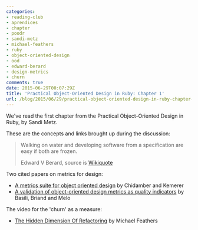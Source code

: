 ```yaml
---
categories:
- reading-club
- aprendices
- chapter
- poodr
- sandi-metz
- michael-feathers
- ruby
- object-oriented-design
- ood
- edward-berard
- design-metrics
- churn
comments: true
date: 2015-06-29T00:07:29Z
title: 'Practical Object-Oriented Design in Ruby: Chapter 1'
url: /blog/2015/06/29/practical-object-oriented-design-in-ruby-chapter-1/
---
```


We've read the first chapter from the Practical Object-Oriented Design in Ruby, by Sandi Metz.

These are the concepts and links brought up during the discussion:

> Walking on water and developing software from a specification are easy if both are frozen.
>
> Edward V Berard, source is [Wikiquote](https://en.wikiquote.org/wiki/Edward_V._Berard)

Two cited papers on metrics for design:

  * [A metrics suite for object oriented design][metrics-suite-for-ood-chidamber-kemerer] by Chidamber and Kemerer
  * [A validation of object-oriented design metrics as quality indicators][validation-of-ood-metrics] by Basili, Briand and Melo


 The video for the 'churn' as a measure:

  * [The Hidden Dimension Of Refactoring][the-hidden-dimension-of-refactoring] by Michael Feathers


[metrics-suite-for-ood-chidamber-kemerer]: http://www.pitt.edu/~ckemerer/CK%20research%20papers/MetricForOOD_ChidamberKemerer94.pdf

[validation-of-ood-metrics]: http://www.cs.umd.edu/~basili/publications/technical/T102.pdf

[the-hidden-dimension-of-refactoring]: http://www.ustream.tv/recorded/61483799